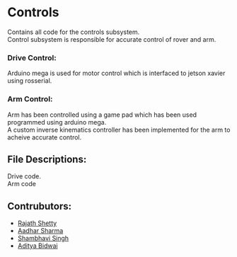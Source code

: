 # Controls
Contains all code for the controls subsystem.</br>
Control subsystem is responsible for accurate control of rover and arm.

### Drive Control:
Arduino mega is used for motor control which is interfaced to jetson xavier using rosserial.
### Arm Control:
Arm has been controlled using a game pad which has been used programmed using arduino mega.</br>A custom inverse kinematics controller has been implemented for the arm to acheive accurate control.
## File Descriptions:
Drive code.</br>
Arm code

## Contrubutors: 
* [Rajath Shetty](https://github.com/rajathshetty20)
* [Aadhar Sharma](https://github.com/aadhar218)
* [Shambhavi Singh](https://github.com/28shambhavi)
* [Aditya Bidwai](https://github.com/adbidwai)

